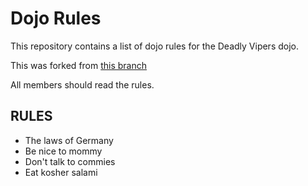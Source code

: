 Dojo Rules
==========

This repository contains a list of dojo rules for the Deadly Vipers dojo.


This was forked from [this branch](https://github.com/deadlyviper)


All members should read the rules.

## RULES
* The laws of Germany
* Be nice to mommy
* Don't talk to commies
* Eat kosher salami
